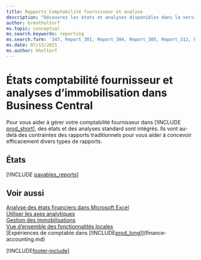 ```yaml
---
title: Rapports Comptabilité fournisseur et analyse
description: "Découvrez les états et analyses disponibles dans la version standard de Business\_Central afin que vous puissiez suivre vos comptes fournisseur."
author: brentholtorf
ms.topic: conceptual
ms.search.keywords: reporting
ms.search.form: '347, Report_301, Report_304, Report_305, Report_312, Report_317, Report_319, Report_321, Report_322, Report_329'
ms.date: 07/13/2021
ms.author: bholtorf
---
```

# <a name="accounts-payable-reports-and-analytics-in-business-central"></a>États comptabilité fournisseur et analyses d’immobilisation dans Business Central

Pour vous aider à gérer votre comptabilité fournisseur dans [!INCLUDE [prod_short](includes/prod_short.md)], des états et des analyses standard sont intégrés. Ils vont au-delà des contraintes des rapports traditionnels pour vous aider à concevoir efficacement divers types de rapports.  

## <a name="reports"></a>États
[!INCLUDE [payables_reports](includes/payables-reports-include.md)]


## <a name="see-also"></a>Voir aussi

[Analyse des états financiers dans Microsoft Excel](finance-analyze-excel.md)  
[Utiliser les axes analytiques](finance-dimensions.md)  
[Gestion des immobilisations](fa-manage.md)  
[Vue d’ensemble des fonctionnalités locales](about-localization.md)  
[Expériences de comptable dans [!INCLUDE[prod_long](includes/prod_long.md)]](finance-accounting.md)  


[!INCLUDE[footer-include](includes/footer-banner.md)]
